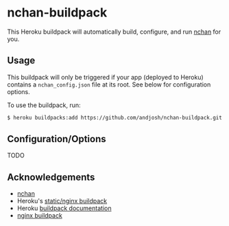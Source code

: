 # nchan-buildpack

This Heroku buildpack will automatically build, configure, and run [nchan][0] for you.

## Usage

This buildpack will only be triggered if your app (deployed to Heroku) contains a `nchan_config.json` file at its root. See below for configuration options.

To use the buildpack, run:
~~~sh
$ heroku buildpacks:add https://github.com/andjosh/nchan-buildpack.git
~~~

## Configuration/Options

TODO

## Acknowledgements

- [nchan][0]
- Heroku's [static/nginx buildpack][1]
- Heroku [buildpack documentation][2]
- [nginx buildpack][3]

[0]: https://github.com/slact/nchan
[1]: https://github.com/heroku/heroku-buildpack-static
[2]: https://devcenter.heroku.com/articles/buildpack-api
[3]: https://github.com/ryandotsmith/nginx-buildpack
